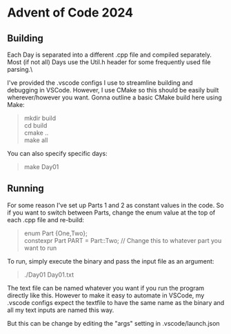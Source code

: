 # Advent of Code 2024


## Building
Each Day is separated into a different .cpp file and compiled separately.\
Most (if not all) Days use the Util.h header for some frequently used file parsing.\

I've provided the .vscode configs I use to streamline building and debugging in VSCode. However, I use CMake so this should be easily built wherever/however you want. Gonna outline a basic CMake build here using Make:

> mkdir build\
> cd build\
> cmake .. \
> make all

You can also specify specific days:
> make Day01

## Running
For some reason I've set up Parts 1 and 2 as constant values in the code. So if you want to switch between Parts, change the enum value at the top of each .cpp file and re-build:

>enum Part {One,Two};\
>constexpr Part PART = Part::Two; // Change this to whatever part you want to run

To run, simply execute the binary and pass the input file as an argument:

> ./Day01 Day01.txt

The text file can be named whatever you want if you run the program directly like this. However to make it easy to automate in VSCode, my .vscode configs expect the textfile to have the same name as the binary and all my text inputs are named this way. 

But this can be change by editing the "args" setting in .vscode/launch.json